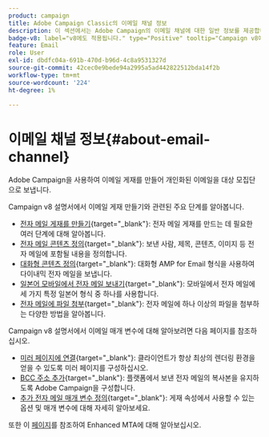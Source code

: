 ```yaml
---
product: campaign
title: Adobe Campaign Classic의 이메일 채널 정보
description: 이 섹션에서는 Adobe Campaign의 이메일 채널에 대한 일반 정보를 제공합니다
badge-v8: label="v8에도 적용됩니다." type="Positive" tooltip="Campaign v8에도 적용됩니다."
feature: Email
role: User
exl-id: dbdfc04a-691b-470d-b96d-4c8a9531327d
source-git-commit: 42cec0e9bede94a2995a5ad442822512bda14f2b
workflow-type: tm+mt
source-wordcount: '224'
ht-degree: 1%

---
```


# 이메일 채널 정보{#about-email-channel}

Adobe Campaign을 사용하여 이메일 게재를 만들어 개인화된 이메일을 대상 모집단으로 보냅니다.

Campaign v8 설명서에서 이메일 게재 만들기와 관련된 주요 단계를 알아봅니다.

* [전자 메일 게재를 만들기](https://experienceleague.adobe.com/docs/campaign/campaign-v8/send/emails/email.html?lang=ko){target="_blank"}: 전자 메일 게재를 만드는 데 필요한 여러 단계에 대해 알아봅니다.
* [전자 메일 콘텐츠 정의](https://experienceleague.adobe.com/docs/campaign/campaign-v8/send/emails/defining-the-email-content.html){target="_blank"}: 보낸 사람, 제목, 콘텐츠, 이미지 등 전자 메일에 포함될 내용을 정의합니다.
* [대화형 콘텐츠 정의](https://experienceleague.adobe.com/docs/campaign/campaign-v8/send/emails/defining-interactive-content.html){target="_blank"}: 대화형 AMP for Email 형식을 사용하여 다이내믹 전자 메일을 보냅니다.
* [일본어 모바일에서 전자 메일 보내기](https://experienceleague.adobe.com/docs/campaign/campaign-v8/send/emails/sending-emails-on-japanese-mobiles.html){target="_blank"}: 모바일에서 전자 메일에 세 가지 특정 일본어 형식 중 하나를 사용합니다.
* [전자 메일에 파일 첨부](https://experienceleague.adobe.com/docs/campaign/campaign-v8/send/emails/attaching-files.html){target="_blank"}: 전자 메일에 하나 이상의 파일을 첨부하는 다양한 방법을 알아봅니다.

Campaign v8 설명서에서 이메일 매개 변수에 대해 알아보려면 다음 페이지를 참조하십시오.

* [미러 페이지에 연결](https://experienceleague.adobe.com/docs/campaign/campaign-v8/send/emails/mirror-page.html?lang=ko){target="_blank"}: 클라이언트가 항상 최상의 렌더링 환경을 얻을 수 있도록 미러 페이지를 구성하십시오.
* [BCC 주소 추가](https://experienceleague.adobe.com/docs/campaign/campaign-v8/send/emails/email-bcc.html?lang=ko){target="_blank"}: 플랫폼에서 보낸 전자 메일의 복사본을 유지하도록 Adobe Campaign을 구성합니다.
* [추가 전자 메일 매개 변수 정의](https://experienceleague.adobe.com/docs/campaign/campaign-v8/send/emails/email-parameters.html?lang=ko){target="_blank"}: 게재 속성에서 사용할 수 있는 옵션 및 매개 변수에 대해 자세히 알아보세요.

또한 이 [페이지](sending-with-enhanced-mta.md)를 참조하여 Enhanced MTA에 대해 알아보십시오.


<!--
Adobe Campaign lets you mass deliver personalized electronic messages to a target population.

Before starting sending emails:

* Make sure recipient profiles contain at least an email address.
* Learn more about the Adobe Campaign [Delivery best practices](delivery-best-practices.md).
* Read out these sections to learn more about Deliverability: [Deliverability management in Campaign](about-deliverability.md) and [Deliverability best practices guide](https://experienceleague.adobe.com/docs/deliverability-learn/deliverability-best-practice-guide/introduction.html?lang=ko).

The key steps to send an email are as follows:

* [Create an email delivery](creating-an-email-delivery.md)
* [Define the target population](steps-defining-the-target-population.md)
* [Define the email content](defining-the-email-content.md)
* [Send the email](sending-messages.md)
* [Monitor the delivery](about-delivery-monitoring.md)

The sections below provide information that is specific to the email channel. For global information on how to create a delivery, refer to [this section](steps-about-delivery-creation-steps.md).
-->